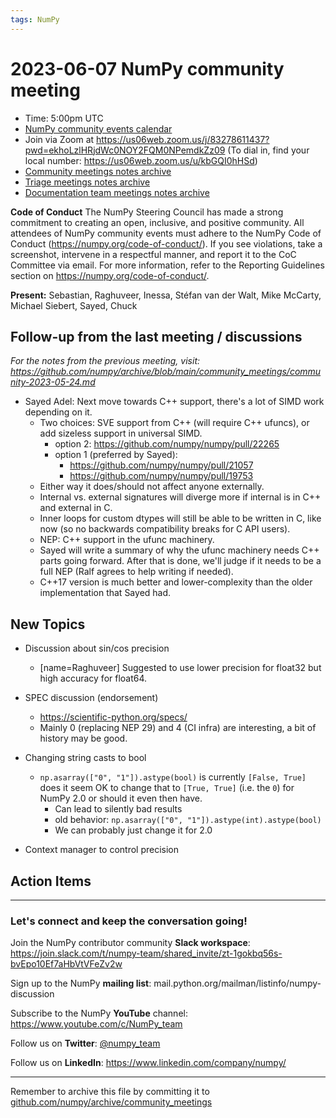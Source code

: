 ```yaml
---
tags: NumPy
---
```

# 2023-06-07 NumPy community meeting


- Time: 5:00pm UTC
- [NumPy community events calendar](https://scientific-python.org/calendars/)
- Join via Zoom at https://us06web.zoom.us/j/83278611437?pwd=ekhoLzlHRjdWc0NOY2FQM0NPemdkZz09 (To dial in, find your local number: https://us06web.zoom.us/u/kbGQI0hHSd)
- [Community meetings notes archive](https://github.com/numpy/archive/tree/main/community_meetings)
- [Triage meetings notes archive](https://github.com/numpy/archive/tree/master/triage_meetings)
- [Documentation team meetings notes archive](https://github.com/numpy/archive/tree/main/docs_team_meetings)

**Code of Conduct**
The NumPy Steering Council has made a strong commitment to creating an open, inclusive, and positive community. 
All attendees of NumPy community events must adhere to the NumPy Code of Conduct (https://numpy.org/code-of-conduct/). 
If you see violations, take a screenshot, intervene in a respectful manner, and report it to the CoC Committee via email. For more information, refer to the Reporting Guidelines section on https://numpy.org/code-of-conduct/.


**Present:** Sebastian, Raghuveer, Inessa, Stéfan van der Walt, Mike McCarty, Michael Siebert, Sayed, Chuck



## Follow-up from the last meeting / discussions

_For the notes from the previous meeting, visit: https://github.com/numpy/archive/blob/main/community_meetings/community-2023-05-24.md_

- Sayed Adel: Next move towards C++ support, there's a lot of SIMD work depending on it.
    - Two choices: SVE support from C++ (will require C++ ufuncs), or add sizeless support in universal SIMD.
        - option 2: https://github.com/numpy/numpy/pull/22265
        - option 1 (preferred by Sayed):
            - https://github.com/numpy/numpy/pull/21057
            - https://github.com/numpy/numpy/pull/19753
    - Either way it does/should not affect anyone externally.
    - Internal vs. external signatures will diverge more if internal is in C++ and external in C.
    - Inner loops for custom dtypes will still be able to be written in C, like now (so no backwards compatibility breaks for C API users).
    - NEP: C++ support in the ufunc machinery.
    - Sayed will write a summary of why the ufunc machinery needs C++ parts going forward. After that is done, we'll judge if it needs to be a full NEP (Ralf agrees to help writing if needed).
    - C++17 version is much better and lower-complexity than the older implementation that Sayed had.




## New Topics

- Discussion about sin/cos precision
  - [name=Raghuveer] Suggested to use lower precision for float32 but high accuracy for float64.

- SPEC discussion (endorsement)
  - https://scientific-python.org/specs/
  - Mainly 0 (replacing NEP 29) and 4 (CI infra) are interesting, a bit of history may be good.

- Changing string casts to bool
  - `np.asarray(["0", "1"]).astype(bool)` is currently ``[False, True]`` does it seem OK to change that to `[True, True]` (i.e. the `0`) for NumPy 2.0 or should it even then have.
      - Can lead to silently bad results 
      - old behavior: `np.asarray(["0", "1"]).astype(int).astype(bool)`
      - We can probably just change it for 2.0

- Context manager to control precision




## Action Items





---

### Let's connect and keep the conversation going!
Join the NumPy contributor community **Slack workspace**: https://join.slack.com/t/numpy-team/shared_invite/zt-1gokbq56s-bvEpo10Ef7aHbVtVFeZv2w

Sign up to the NumPy **mailing list**: mail.python.org/mailman/listinfo/numpy-discussion

Subscribe to the NumPy **YouTube** channel: https://www.youtube.com/c/NumPy_team

Follow us on **Twitter**: [@numpy_team](https://twitter.com/numpy_team)

Follow us on **LinkedIn**: https://www.linkedin.com/company/numpy/

---
Remember to archive this file by committing it to [github.com/numpy/archive/community_meetings](https://github.com/numpy/archive/tree/main/community_meetings)
